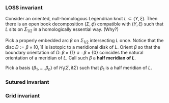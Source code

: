 ### LOSS invariant
Consider an oriented, null-homologous Legendrian knot $L \subset (Y,\xi)$. Then there is an open book decomposition  $(\Sigma,\phi)$ compatible with $(Y,\xi)$ such that $L$ sits on $\Sigma_{1/2}$ in a homologically essential way. (Why?)

Pick a properly embedded arc $\beta$ on $\Sigma_{1/2}$ intersecting $L$ once. Notice that the disc $D := \beta \times [0,1]$ is isotopic to a meridional disk of $L$. Orient $\beta$ so that the boundary orientation of $D$: $\beta \times \{1\} \cup -\beta \times \{0\}$ coincides the natural orientation of a meridian of $L$.  Call such $\beta$ a **half meridian of $L$**.

Pick a basis $\{\beta_1,...,\beta_n\}$ of $H_1(\Sigma, \partial \Sigma)$ such that $\beta_1$ is a half meridian of $L$. 

### Sutured invariant

### Grid invariant

<!--stackedit_data:
eyJoaXN0b3J5IjpbLTQ5MjY1MTE5MSwxMTk4ODM3MDU1LDIwMj
M0MDA4NjgsLTIxMjU5MDg1MTIsNzcyODUzNTg0LDEzNjg0MDM0
MzIsLTE4ODE4MzcxMjksMTQzNjg1ODc1NCw3MzY5OTI4NDRdfQ
==
-->